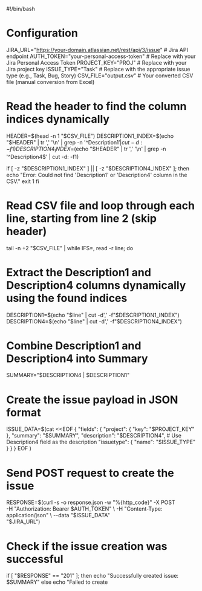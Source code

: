 #!/bin/bash

# Configuration
JIRA_URL="https://your-domain.atlassian.net/rest/api/3/issue"  # Jira API endpoint
AUTH_TOKEN="your-personal-access-token"  # Replace with your Jira Personal Access Token
PROJECT_KEY="PROJ"  # Replace with your Jira project key
ISSUE_TYPE="Task"  # Replace with the appropriate issue type (e.g., Task, Bug, Story)
CSV_FILE="output.csv"  # Your converted CSV file (manual conversion from Excel)

# Read the header to find the column indices dynamically
HEADER=$(head -n 1 "$CSV_FILE")
DESCRIPTION1_INDEX=$(echo "$HEADER" | tr ',' '\n' | grep -n '^Description1$' | cut -d: -f1)
DESCRIPTION4_INDEX=$(echo "$HEADER" | tr ',' '\n' | grep -n '^Description4$' | cut -d: -f1)

if [ -z "$DESCRIPTION1_INDEX" ] || [ -z "$DESCRIPTION4_INDEX" ]; then
  echo "Error: Could not find 'Description1' or 'Description4' column in the CSV."
  exit 1
fi

# Read CSV file and loop through each line, starting from line 2 (skip header)
tail -n +2 "$CSV_FILE" | while IFS=, read -r line; do
  # Extract the Description1 and Description4 columns dynamically using the found indices
  DESCRIPTION1=$(echo "$line" | cut -d',' -f"$DESCRIPTION1_INDEX")
  DESCRIPTION4=$(echo "$line" | cut -d',' -f"$DESCRIPTION4_INDEX")

  # Combine Description1 and Description4 into Summary
  SUMMARY="$DESCRIPTION4 | $DESCRIPTION1"
  
  # Create the issue payload in JSON format
  ISSUE_DATA=$(cat <<EOF
{
  "fields": {
    "project": {
      "key": "$PROJECT_KEY"
    },
    "summary": "$SUMMARY",
    "description": "$DESCRIPTION4",  # Use Description4 field as the description
    "issuetype": {
      "name": "$ISSUE_TYPE"
    }
  }
}
EOF
)

  # Send POST request to create the issue
  RESPONSE=$(curl -s -o response.json -w "%{http_code}" -X POST \
    -H "Authorization: Bearer $AUTH_TOKEN" \
    -H "Content-Type: application/json" \
    --data "$ISSUE_DATA" \
    "$JIRA_URL")

  # Check if the issue creation was successful
  if [ "$RESPONSE" == "201" ]; then
    echo "Successfully created issue: $SUMMARY"
  else
    echo "Failed to create

